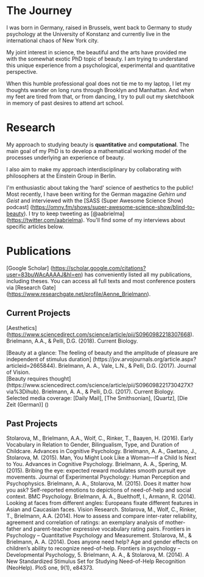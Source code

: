 # The Journey

I was born in Germany, raised in Brussels, went back to Germany to study psychology at the University of Konstanz and currently live in the international chaos of New York city. 

My joint interest in science, the beautiful and the arts have provided me with the somewhat exotic PhD topic of beauty. I am trying to understand this unique experience from a psychological, experimental and quantitative perspective. 

When this humble professional goal does not tie me to my laptop, I let my thoughts wander on long runs through Brooklyn and Manhattan. And when my feet are tired from that, or from dancing, I try to pull out my sketchbook in memory of past desires to attend art school.


# Research

My approach to studying beauty is **quantitative** and **computational**. The main goal of my PhD is to develop a mathematical working model of the processes underlying an experience of beauty.

I also aim to make my approach interdisciplinary by collaborating with philosophers at the Einstein Group in Berlin.

I'm enthusiastic about taking the 'hard' science of aesthetics to the public! 
Most recently, I have been writing for the German magazine *Gehirn und Geist* and interviewed with the [SASS (Super Awesome Science Show) podcast] (https://omny.fm/shows/super-awesome-science-show/blind-to-beauty). 
I try to keep tweeting as [@aabrielma] (https://twitter.com/aabrielma). You'll find some of my interviews about specific articles below.


# Publications

[Google Scholar] (https://scholar.google.com/citations?user=83buWAcAAAAJ&hl=en) has conveniently listed all my publications, including theses. 
You can access all full texts and most conference posters via [Research Gate] (https://www.researchgate.net/profile/Aenne_Brielmann).

## Current Projects
[Aesthetics] (https://www.sciencedirect.com/science/article/pii/S0960982218307668). Brielmann, A.A., & Pelli, D.G. (2018). Current Biology.
<div data-badge-type="4" data-doi="10.1016/j.cub.2018.06.004" data-condensed="true" data-hide-no-mentions="true" class="altmetric-embed"></div>
[Beauty at a glance: The feeling of beauty and the amplitude of pleasure are independent of stimulus duration] (https://jov.arvojournals.org/article.aspx?articleid=2665844). Brielmann, A. A., Vale, L.N., & Pelli, D.G. (2017). Journal of Vision. 
<div data-badge-type="4" data-doi="10.1167/17.14.9" data-condensed="true" data-hide-no-mentions="true" class="altmetric-embed"></div>
[Beauty requires thought] (https://www.sciencedirect.com/science/article/pii/S096098221730427X?via%3Dihub). Brielmann, A. A., & Pelli, D.G. (2017). Current Biology. 
<div data-badge-type="4" data-doi="10.1016/j.cub.2017.04.018" data-condensed="true" data-hide-no-mentions="true" class="altmetric-embed"></div>
	Selected media coverage: [Daily Mail], [The Smithsonian], [Quartz], [Die Zeit (German)] ()


## Past Projects

Stolarova, M., Brielmann, A.A., Wolf, C., Rinker, T., Baayen, H. (2016). Early Vocabulary in Relation to Gender, Bilingualism, Type, and Duration of Childcare. Advances in Cognitive Psychology. 
Brielmann, A. A., Gaetano, J., Stolarova, M. (2015). Man, You Might Look Like a Woman—If a Child Is Next to You. Advances in Cognitive Psychology. 
Brielmann, A. A., Spering, M. (2015). Bribing the eye: expected reward modulates smooth pursuit eye movements. Journal of Experimental Psychology: Human Perception and Psychophysics. 
Brielmann, A. A., Stolarova, M. (2015). Does it matter how you ask? Self-reported emotions to depictions of need-of-help and social context. BMC Psychology. 
Brielmann, A. A., Buelthoff, I., Armann, R. (2014). Looking at faces from different angles: Europeans fixate different features in Asian and Caucasian faces. Vision Research. 
Stolarova, M., Wolf, C., Rinker, T., Brielmann, A.A. (2014). How to assess and compare inter-rater reliability, agreement and correlation of ratings: an exemplary analysis of mother-father and parent-teacher expressive vocabulary rating pairs. Frontiers in Psychology – Quantitative Psychology and Measurement. 
Stolarova, M., & Brielmann, A. A. (2014). Does anyone need help? Age and gender effects on children’s ability to recognize need-of-help. Frontiers in psychology – Developmental Psychology, 5. 
Brielmann, A. A., & Stolarova, M. (2014). A New Standardized Stimulus Set for Studying Need-of-Help Recognition (NeoHelp). PloS one, 9(1), e84373.

<script type='text/javascript' src='https://d1bxh8uas1mnw7.cloudfront.net/assets/embed.js'></script>
